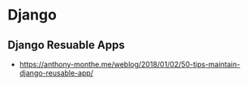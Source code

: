 # Django

## Django Resuable Apps

* https://anthony-monthe.me/weblog/2018/01/02/50-tips-maintain-django-reusable-app/

